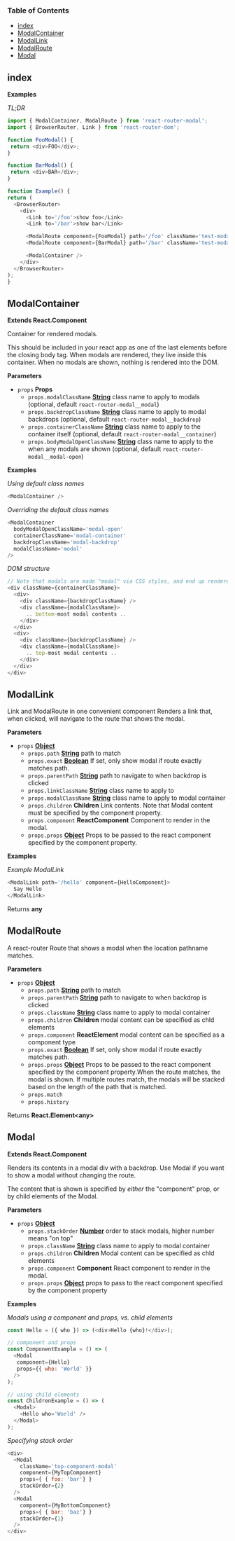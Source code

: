 <!-- Generated by documentation.js. Update this documentation by updating the source code. -->

### Table of Contents

-   [index](#index)
-   [ModalContainer](#modalcontainer)
-   [ModalLink](#modallink)
-   [ModalRoute](#modalroute)
-   [Modal](#modal)

## index

**Examples**

_TL;DR_

```javascript
import { ModalContainer, ModalRoute } from 'react-router-modal';
import { BrowserRouter, Link } from 'react-router-dom';

function FooModal() {
 return <div>FOO</div>;
}

function BarModal() {
 return <div>BAR</div>;
}

function Example() {
return (
  <BrowserRouter>
    <div>
      <Link to='/foo'>show foo</Link>
      <Link to='/bar'>show bar</Link>

      <ModalRoute component={FooModal} path='/foo' className='test-modal test-modal-foo'/>
      <ModalRoute component={BarModal} path='/bar' className='test-modal test-modal-bar'/>

      <ModalContainer />
    </div>
  </BrowserRouter>
);
}
```

## ModalContainer

**Extends React.Component**

Container for rendered modals.

This should be included in your react app as one of the last elements before the closing body tag.
When modals are rendered, they live inside this container.
When no modals are shown, nothing is rendered into the DOM.

**Parameters**

-   `props` **Props** 
    -   `props.modalClassName` **[String](https://developer.mozilla.org/en-US/docs/Web/JavaScript/Reference/Global_Objects/String)** class name to apply to modals (optional, default `react-router-modal__modal`)
    -   `props.backdropClassName` **[String](https://developer.mozilla.org/en-US/docs/Web/JavaScript/Reference/Global_Objects/String)** class name to apply to modal backdrops (optional, default `react-router-modal__backdrop`)
    -   `props.containerClassName` **[String](https://developer.mozilla.org/en-US/docs/Web/JavaScript/Reference/Global_Objects/String)** class name to apply to the container itself (optional, default `react-router-modal__container`)
    -   `props.bodyModalOpenClassName` **[String](https://developer.mozilla.org/en-US/docs/Web/JavaScript/Reference/Global_Objects/String)** class name to apply to the <body /> when any modals are shown (optional, default `react-router-modal__modal-open`)

**Examples**

_Using default class names_

```javascript
<ModalContainer />
```

_Overriding the default class names_

```javascript
<ModalContainer
  bodyModalOpenClassName='modal-open'
  containerClassName='modal-container'
  backdropClassName='modal-backdrop'
  modalClassName='modal'
/>
```

_DOM structure_

```javascript
// Note that modals are made "modal" via CSS styles, and end up rendered like the following in the DOM (with two modals, for example):
<div className={containerClassName}>
  <div>
    <div className={backdropClassName} />
    <div className={modalClassName}>
      .. bottom-most modal contents ..
    </div>
  </div>
  <div>
    <div className={backdropClassName} />
    <div className={modalClassName}>
      .. top-most modal contents ..
    </div>
  </div>
</div>
```

## ModalLink

Link and ModalRoute in one convenient component
Renders a link that, when clicked, will navigate to the route that shows the modal.

**Parameters**

-   `props` **[Object](https://developer.mozilla.org/en-US/docs/Web/JavaScript/Reference/Global_Objects/Object)** 
    -   `props.path` **[String](https://developer.mozilla.org/en-US/docs/Web/JavaScript/Reference/Global_Objects/String)** path to match
    -   `props.exact` **[Boolean](https://developer.mozilla.org/en-US/docs/Web/JavaScript/Reference/Global_Objects/Boolean)** If set, only show modal if route exactly matches path.
    -   `props.parentPath` **[String](https://developer.mozilla.org/en-US/docs/Web/JavaScript/Reference/Global_Objects/String)** path to navigate to when backdrop is clicked
    -   `props.linkClassName` **[String](https://developer.mozilla.org/en-US/docs/Web/JavaScript/Reference/Global_Objects/String)** class name to apply to <Link />
    -   `props.modalClassName` **[String](https://developer.mozilla.org/en-US/docs/Web/JavaScript/Reference/Global_Objects/String)** class name to apply to modal container
    -   `props.children` **Children** Link contents. Note that Modal content must be specified by the component property.
    -   `props.component` **ReactComponent** Component to render in the modal.
    -   `props.props` **[Object](https://developer.mozilla.org/en-US/docs/Web/JavaScript/Reference/Global_Objects/Object)** Props to be passed to the react component specified by the component property.

**Examples**

_Example ModalLink_

```javascript
<ModalLink path='/hello' component={HelloComponent}>
  Say Hello
</ModalLink>
```

Returns **any** 

## ModalRoute

A react-router Route that shows a modal when the location pathname matches.

**Parameters**

-   `props` **[Object](https://developer.mozilla.org/en-US/docs/Web/JavaScript/Reference/Global_Objects/Object)** 
    -   `props.path` **[String](https://developer.mozilla.org/en-US/docs/Web/JavaScript/Reference/Global_Objects/String)** path to match
    -   `props.parentPath` **[String](https://developer.mozilla.org/en-US/docs/Web/JavaScript/Reference/Global_Objects/String)** path to navigate to when backdrop is clicked
    -   `props.className` **[String](https://developer.mozilla.org/en-US/docs/Web/JavaScript/Reference/Global_Objects/String)** class name to apply to modal container
    -   `props.children` **Children** modal content can be specified as chld elements
    -   `props.component` **ReactElement** modal content can be specified as a component type
    -   `props.exact` **[Boolean](https://developer.mozilla.org/en-US/docs/Web/JavaScript/Reference/Global_Objects/Boolean)** If set, only show modal if route exactly matches path.
    -   `props.props` **[Object](https://developer.mozilla.org/en-US/docs/Web/JavaScript/Reference/Global_Objects/Object)** Props to be passed to the react component specified by the component property.When the route matches, the modal is shown.
        If multiple routes match, the modals will be stacked based on the length of the path that is matched.
    -   `props.match`  
    -   `props.history`  

Returns **React.Element&lt;any>** 

## Modal

**Extends React.Component**

Renders its contents in a modal div with a backdrop.
Use Modal if you want to show a modal without changing the route.

The content that is shown is specified by _either_ the "component" prop, or by
child elements of the Modal.

**Parameters**

-   `props` **[Object](https://developer.mozilla.org/en-US/docs/Web/JavaScript/Reference/Global_Objects/Object)** 
    -   `props.stackOrder` **[Number](https://developer.mozilla.org/en-US/docs/Web/JavaScript/Reference/Global_Objects/Number)** order to stack modals, higher number means "on top"
    -   `props.className` **[String](https://developer.mozilla.org/en-US/docs/Web/JavaScript/Reference/Global_Objects/String)** class name to apply to modal container
    -   `props.children` **Children** Modal content can be specified as chld elements
    -   `props.component` **Component** React component to render in the modal.
    -   `props.props` **[Object](https://developer.mozilla.org/en-US/docs/Web/JavaScript/Reference/Global_Objects/Object)** props to pass to the react component specified by the component property

**Examples**

_Modals using a component and props, vs. child elements_

```javascript
const Hello = ({ who }) => (<div>Hello {who}!</div>);

// component and props
const ComponentExample = () => (
  <Modal
   component={Hello}
   props={{ who: 'World' }}
  />
);

// using child elements
const ChildrenExample = () => (
  <Modal>
    <Hello who='World' />
  </Modal>
);
```

_Specifying stack order_

```javascript
<div>
  <Modal
    className='top-component-modal'
    component={MyTopComponent}
    props={ { foo: 'bar'} }
    stackOrder={2}
  />
  <Modal
    component={MyBottomComponent}
    props={ { bar: 'baz'} }
    stackOrder={1}
  />
</div>
```
